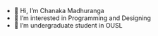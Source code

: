 - 👋 Hi, I’m Chanaka Madhuranga
- 👀 I’m interested in Programming and Designing
- 🌱 I’m undergraduate student in OUSL


<!---
WWCM2000/WWCM2000 is a ✨ special ✨ repository because its `README.md` (this file) appears on your GitHub profile.
You can click the Preview link to take a look at your changes.
--->
